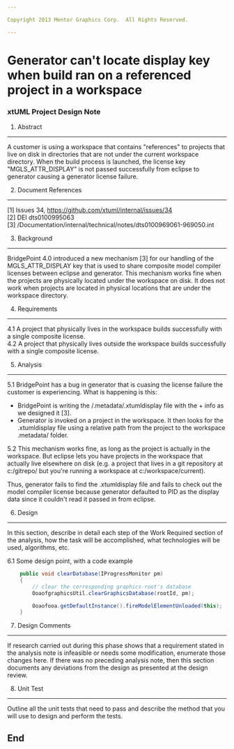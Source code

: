 ```yaml
---

Copyright 2013 Mentor Graphics Corp.  All Rights Reserved.

---
```


# Generator can't locate display key when build ran on a referenced project in a workspace
### xtUML Project Design Note


1. Abstract
-----------
A customer is using a workspace that contains "references" to projects that live
on disk in directories that are not under the current workspace directory.  When 
the build process is launched, the license key "MGLS_ATTR_DISPLAY" is not passed
successfully from eclipse to generator causing a generator license failure.

2. Document References
----------------------
[1] Issues 34, https://github.com/xtuml/internal/issues/34  
[2] DEI dts0100995063  
[3] <CVS>/Documentation/internal/technical/notes/dts0100969061-969050.int

3. Background
-------------
BridgePoint 4.0 introduced a new mechanism [3] for our handling of the MGLS_ATTR_DISPLAY
key that is used to share composite model compiler licenses between eclipse and 
generator.  This mechanism works fine when the projects are physically located under the
workspace on disk.  It does not work when projects are located in physical locations that
are under the workspace directory.

4. Requirements
---------------
4.1  A project that physically lives in the workspace builds successfully with a single
  composite license.  
4.2  A project that physically lives outside the workspace builds successfully with a single
  composite license.  
  
5. Analysis
-----------
5.1  BridgePoint has a bug in generator that is cuasing the license failure the customer
  is experiencing.  What is happening is this:
- BridgePoint is writing the <workspace>/.metadata/.xtumldisplay file with the 
  <machine>+<workspace> info as we designed it [3].
- Generator is invoked on a project in the workspace.  It then looks for the .xtumldisplay 
  file using a relative path from the project to the workspace .metadata/ folder.  

5.2  This mechanism works fine, as long as the project is actually in the workspace.  But 
  eclipse lets you have projects in the workspace that actually live elsewhere on disk (e.g. 
  a project that lives in a git repository at c:/gitrepo/ but you're running a workspace at 
  c:/workspace/current).  

  Thus, generator fails to find the .xtumldisplay file and fails to check out the model compiler
  license because generator defaulted to PID as the display data since it couldn't read it 
  passed in from eclipse.


6. Design
---------
In this section, describe in detail each step of the Work Required section of
the analysis, how the task will be accomplished, what technologies will
be used, algorithms, etc.

6.1 Some design point, with a code example
```java
    public void clearDatabase(IProgressMonitor pm) 
    {
        // clear the corresponding graphics-root's database
        OoaofgraphicsUtil.clearGraphicsDatabase(rootId, pm);

        Ooaofooa.getDefaultInstance().fireModelElementUnloaded(this);
    }
```

7. Design Comments
------------------
If research carried out during this phase shows that a requirement stated in the
analysis note is infeasible or needs some modification, enumerate those changes
here. If there was no preceding analysis note, then this section documents any
deviations from the design as presented at the design review.

8. Unit Test
------------
Outline all the unit tests that need to pass and describe the method that you
will use to design and perform the tests.

End
---

